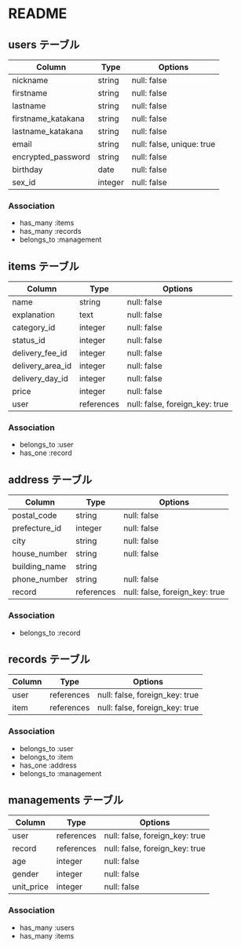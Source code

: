# README

## users テーブル

| Column               | Type   | Options                   |
| ---------------------| ------  | --------------------------|
| nickname             | string  | null: false               |
| firstname            | string  | null: false               |
| lastname             | string  | null: false               |
| firstname_katakana   | string  | null: false               |
| lastname_katakana    | string  | null: false               |
| email                | string  | null: false, unique: true |
| encrypted_password   | string  | null: false               |
| birthday             | date    | null: false               |
| sex_id               | integer | null: false               |


### Association

- has_many   :items
- has_many   :records
- belongs_to :management


## items テーブル

| Column             | Type       | Options     |
| -------------------| ---------  | ------------------------------ |
| name               | string     | null: false                    |
| explanation        | text       | null: false                    |
| category_id        | integer    | null: false                    |
| status_id          | integer    | null: false                    |
| delivery_fee_id    | integer    | null: false                    |
| delivery_area_id   | integer    | null: false                    |
| delivery_day_id    | integer    | null: false                    |
| price              | integer    | null: false                    |
| user               | references | null: false, foreign_key: true |




### Association

- belongs_to :user
- has_one :record

## address テーブル

| Column                   | Type       | Options                        |
| -------------------------| ---------- | ------------------------------ |
| postal_code              | string     | null: false                    |
| prefecture_id            | integer    | null: false                    |
| city                     | string     | null: false                    |
| house_number             | string     | null: false                    |
| building_name            | string     |                                |
| phone_number             | string     | null: false                    |
| record                   | references | null: false, foreign_key: true |


### Association

- belongs_to :record

## records テーブル

| Column     | Type       | Options                        |
| -----------| ---------- | ------------------------------ |
| user       | references | null: false, foreign_key: true |
| item       | references | null: false, foreign_key: true |

### Association

- belongs_to :user
- belongs_to :item
- has_one    :address
- belongs_to :management

## managements テーブル

| Column            | Type       | Options                        |
| ------------------| ---------- | ------------------------------ |
| user              | references | null: false, foreign_key: true |
| record            | references | null: false, foreign_key: true |
| age               | integer    | null: false                    |
| gender            | integer    | null: false                    |
| unit_price        | integer    | null: false                    |

### Association

- has_many :users
- has_many :items


